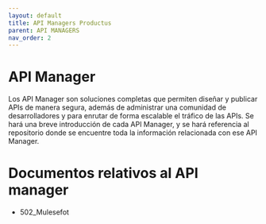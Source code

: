 ```yaml
---
layout: default
title: API Managers Productus
parent: API MANAGERS
nav_order: 2
---
```



# API Manager

Los API Manager son soluciones completas que permiten diseñar y publicar APIs de manera segura, además de administrar una comunidad de desarrolladores y para enrutar de forma escalable el tráfico de las APIs. Se hará una breve introducción de cada API Manager, y se hará referencia al repositorio donde se encuentre toda la información relacionada con ese API Manager.

# Documentos relativos al API manager

- 502_Mulesefot
